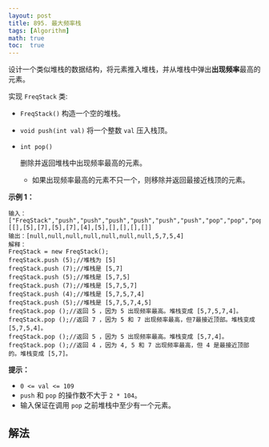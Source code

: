 ```yaml
---
layout: post
title: 895. 最大频率栈
tags: [Algorithm]
math: true
toc:  true
---
```


设计一个类似堆栈的数据结构，将元素推入堆栈，并从堆栈中弹出**出现频率**最高的元素。

实现 `FreqStack` 类:

- `FreqStack()` 构造一个空的堆栈。

- `void push(int val)` 将一个整数 `val` 压入栈顶。

- ```
  int pop()
  ```

   删除并返回堆栈中出现频率最高的元素。

  - 如果出现频率最高的元素不只一个，则移除并返回最接近栈顶的元素。

**示例 1：**

```
输入：
["FreqStack","push","push","push","push","push","push","pop","pop","pop","pop"],
[[],[5],[7],[5],[7],[4],[5],[],[],[],[]]
输出：[null,null,null,null,null,null,null,5,7,5,4]
解释：
FreqStack = new FreqStack();
freqStack.push (5);//堆栈为 [5]
freqStack.push (7);//堆栈是 [5,7]
freqStack.push (5);//堆栈是 [5,7,5]
freqStack.push (7);//堆栈是 [5,7,5,7]
freqStack.push (4);//堆栈是 [5,7,5,7,4]
freqStack.push (5);//堆栈是 [5,7,5,7,4,5]
freqStack.pop ();//返回 5 ，因为 5 出现频率最高。堆栈变成 [5,7,5,7,4]。
freqStack.pop ();//返回 7 ，因为 5 和 7 出现频率最高，但7最接近顶部。堆栈变成 [5,7,5,4]。
freqStack.pop ();//返回 5 ，因为 5 出现频率最高。堆栈变成 [5,7,4]。
freqStack.pop ();//返回 4 ，因为 4, 5 和 7 出现频率最高，但 4 是最接近顶部的。堆栈变成 [5,7]。
```

**提示：**

- `0 <= val <= 109`
- `push` 和 `pop` 的操作数不大于 `2 * 104`。
- 输入保证在调用 `pop` 之前堆栈中至少有一个元素。

## 解法

